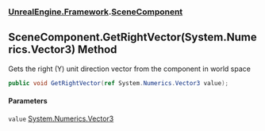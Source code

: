 ### [UnrealEngine.Framework](./UnrealEngine-Framework.md 'UnrealEngine.Framework').[SceneComponent](./UnrealEngine-Framework-SceneComponent.md 'UnrealEngine.Framework.SceneComponent')
## SceneComponent.GetRightVector(System.Numerics.Vector3) Method
Gets the right (Y) unit direction vector from the component in world space  
```csharp
public void GetRightVector(ref System.Numerics.Vector3 value);
```
#### Parameters
<a name='UnrealEngine-Framework-SceneComponent-GetRightVector(System-Numerics-Vector3)-value'></a>
`value` [System.Numerics.Vector3](https://docs.microsoft.com/en-us/dotnet/api/System.Numerics.Vector3 'System.Numerics.Vector3')  
  
